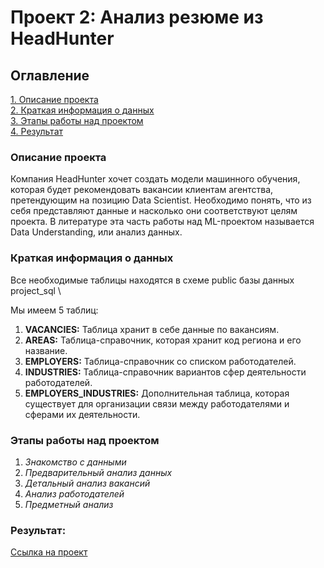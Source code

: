 # Проект 2: Анализ резюме из HeadHunter

## Оглавление  
[1. Описание проекта](#описание-проекта)   
[2. Краткая информация о данных](#краткая-информация-о-данных)  
[3. Этапы работы над проектом](#этапы-работы-над-проектом)  
[4. Результат](#результат)

### Описание проекта    
Компания HeadHunter хочет создать модели машинного обучения, которая будет рекомендовать вакансии клиентам агентства, претендующим на позицию Data Scientist. Необходимо понять, что из себя представляют данные и насколько они соответствуют целям проекта. В литературе эта часть работы над ML-проектом называется Data Understanding, или анализ данных.

### Краткая информация о данных
Все необходимые таблицы находятся в схеме public базы данных project_sql \

Мы имеем 5 таблиц:
1. **VACANCIES:** Таблица хранит в себе данные по вакансиям.
2. **AREAS:** Таблица-справочник, которая хранит код региона и его название.
3. **EMPLOYERS:** Таблица-справочник со списком работодателей.
4. **INDUSTRIES:** Таблица-справочник вариантов сфер деятельности работодателей.
5. **EMPLOYERS_INDUSTRIES:** Дополнительная таблица, которая существует для организации связи между работодателями и сферами их деятельности.

### Этапы работы над проектом
1. *Знакомство с данными*
2. *Предварительный анализ данных*
3. *Детальный анализ вакансий*
4. *Анализ работодателей*
5. *Предметный анализ*

### Результат:
[Ссылка на проект](https://github.com/postvlone/hh_project/blob/main/project2/hhru_project2.ipynb)